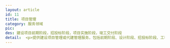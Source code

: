 ```yaml
---
layout: article
id: 11
title: 项目管理
category: 服务领域
pic: 
des: 建设项目前期阶段，招投标阶段，项目实施阶段，竣工交付阶段
detail:  <p>提供建设项目管理或代建管理服务，包括前期阶段、设计阶段、招投标阶段、工程施工阶段、竣工验收与交付阶段的管理以实现最终的建设目标，具体内容如下：</p><p>1. 管理范围 </p><p>1.1前期阶段；</p><p>1.2设计阶段；</p><p>1.3工程施工阶段；</p><p>1.4竣工交付阶段；</p><p>1.5上述范围的部分或全部工作。 </p><p>2. 工作内容 </p><p>2.1前期阶段</p><p>协助进行项目可行性研究、办理立项批复；办理土地预审；规划条件或规划意见；办理建设用地规划许可证；办理建设工程规划许可证；人防审查；消防审查；施工图审查；园林审查；交评与环评；办理建设工程施工许可证；办理质量监督备案；安全监督备案；节能审查与备案等手续。</p><p>2.2设计阶段</p><p>编制设计任务书；限额设计管理；组织开展方案、初设和施工图设计评审；施工图设计及施工过程中设计管理。</p><p>2.3招投标阶段</p><p>对工程项目相关招标代理、勘察、设计、造价咨询、监理、施工总承包、专业承包、材料、设备等相关参建单位进行组织协调管理。</p><p>2.4工程施工阶段</p><p>对总包、分包、供应商等单位组织管理；协调设计、监理、招标代理、造价等相关参建单位的工作，实现对建设项目质量、安全、投资与进度总体管理；建立实施阶段的信息与沟通管理流程和体系。</p><p>2.5竣工与交付阶段管理</p><p>组织开展各单项和综合检验、检测与验收，包括规划、测绘、人防、消防、园林、电梯、防雷、节能、环保、资料等；以及供电、燃气、上下水、通信、道路等市政条件的开通与接入；协助完成工程结算与审计；组织完成交付与接收，组织交付入住初期的维修工作。</p>
---
```


